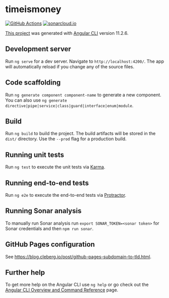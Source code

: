 # timeismoney

[![GitHub Actions](https://github.com/wiiitek/timeismoney/actions/workflows/build.yml/badge.svg)](https://github.com/wiiitek/timeismoney/actions/workflows/build.yml)
[![sonarcloud.io](https://sonarcloud.io/api/project_badges/measure?project=wiiitek_timeismoney&metric=alert_status)](https://sonarcloud.io/dashboard?id=wiiitek_timeismoney)

[This project](https://timeismoney.dev/) was generated with [Angular CLI](https://github.com/angular/angular-cli) version 11.2.6.

## Development server

Run `ng serve` for a dev server. Navigate to `http://localhost:4200/`. The app will automatically reload if you change any of the source files.

## Code scaffolding

Run `ng generate component component-name` to generate a new component. You can also use `ng generate directive|pipe|service|class|guard|interface|enum|module`.

## Build

Run `ng build` to build the project. The build artifacts will be stored in the `dist/` directory. Use the `--prod` flag for a production build.

## Running unit tests

Run `ng test` to execute the unit tests via [Karma](https://karma-runner.github.io).

## Running end-to-end tests

Run `ng e2e` to execute the end-to-end tests via [Protractor](http://www.protractortest.org/).

## Running Sonar analysis

To manually run Sonar analysis run `export SONAR_TOKEN=<sonar token>` for Sonar credentials and then `npm run sonar`.

## GitHub Pages configuration

See https://blog.cleberg.io/post/github-pages-subdomain-to-tld.html.

## Further help

To get more help on the Angular CLI use `ng help` or go check out the [Angular CLI Overview and Command Reference](https://angular.io/cli) page.

